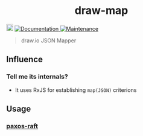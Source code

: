 <h1 align="center">draw-map </h1>
<p>
  <a href="https://www.npmjs.com/package/draw-map"><img src="https://badge.fury.io/js/draw-map.svg" alt="npm version" height="18"></a>
  <a href="https://github.com/paxos-raft/paxos-raft/tree/master/packages/draw-map#readme" target="_blank">
    <img alt="Documentation" src="https://img.shields.io/badge/documentation-yes-yellow.svg" />
  </a>
  <a href="https://github.com/paxos-raft/paxos-raft/graphs/commit-activity" target="_blank">
    <img alt="Maintenance" src="https://img.shields.io/badge/Maintained%3F-yes-darkviolet.svg" />
  </a>
</p>


> draw.io JSON Mapper

## Influence
### Tell me its internals?
* It uses RxJS for establishing `map(JSON)` criterions

## Usage
### [paxos-raft](https://github.com/paxos-raft/paxos-raft#readme)